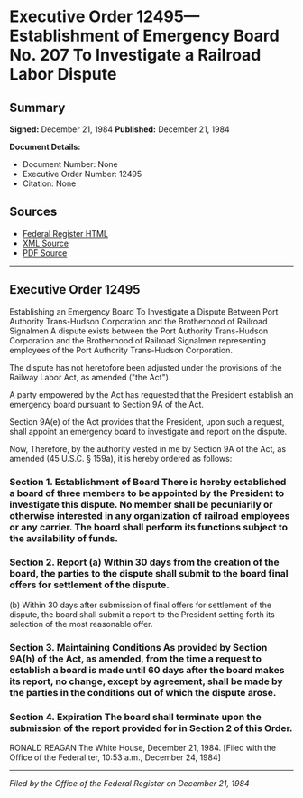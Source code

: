 # Executive Order 12495—Establishment of Emergency Board No. 207 To Investigate a Railroad Labor Dispute

## Summary

**Signed:** December 21, 1984
**Published:** December 21, 1984

**Document Details:**
- Document Number: None
- Executive Order Number: 12495
- Citation: None

## Sources
- [Federal Register HTML](https://www.presidency.ucsb.edu/documents/executive-order-12495-establishment-emergency-board-no-207-investigate-railroad-labor)
- [XML Source](None)
- [PDF Source](None)

---

## Executive Order 12495

Establishing an Emergency Board To Investigate a Dispute Between Port Authority Trans-Hudson Corporation and the Brotherhood of Railroad Signalmen
A dispute exists between the Port Authority Trans-Hudson Corporation and the Brotherhood of Railroad Signalmen representing employees of the Port Authority Trans-Hudson Corporation.

The dispute has not heretofore been adjusted under the provisions of the Railway Labor Act, as amended ("the Act").

A party empowered by the Act has requested that the President establish an emergency board pursuant to Section 9A of the Act.

Section 9A(e) of the Act provides that the President, upon such a request, shall appoint an emergency board to investigate and report on the dispute.

Now, Therefore, by the authority vested in me by Section 9A of the Act, as amended (45 U.S.C. § 159a), it is hereby ordered as follows:
### Section 1. Establishment of Board There is hereby established a board of three members to be appointed by the President to investigate this dispute. No member shall be pecuniarily or otherwise interested in any organization of railroad employees or any carrier. The board shall perform its functions subject to the availability of funds.

### Section 2. Report (a) Within 30 days from the creation of the board, the parties to the dispute shall submit to the board final offers for settlement of the dispute.

(b) Within 30 days after submission of final offers for settlement of the dispute, the board shall submit a report to the President setting forth its selection of the most reasonable offer.
### Section 3. Maintaining Conditions As provided by Section 9A(h) of the Act, as amended, from the time a request to establish a board is made until 60 days after the board makes its report, no change, except by agreement, shall be made by the parties in the conditions out of which the dispute arose.

### Section 4. Expiration The board shall terminate upon the submission of the report provided for in Section 2 of this Order.

RONALD REAGAN
The White House,
December 21, 1984.
[Filed with the Office of the Federal ter, 10:53 a.m., December 24, 1984]

---

*Filed by the Office of the Federal Register on December 21, 1984*
